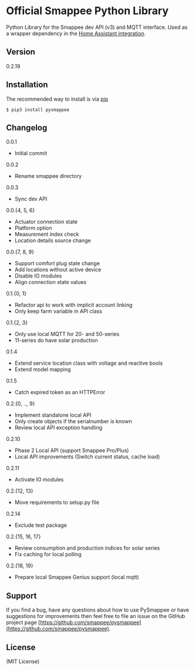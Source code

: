Official Smappee Python Library
===============================

Python Library for the Smappee dev API (v3) and MQTT interface. Used as a wrapper dependency in the [Home Assistant integration](https://www.home-assistant.io/integrations/smappee).

Version
-------

0.2.19

Installation
------------
The recommended way to install is via [pip](https://pypi.org/)

    $ pip3 install pysmappee

Changelog
---------
0.0.1
* Initial commit

0.0.2
* Rename smappee directory

0.0.3
* Sync dev API

0.0.{4, 5, 6}
* Actuator connection state
* Platform option
* Measurement index check
* Location details source change

0.0.{7, 8, 9}
* Support comfort plug state change
* Add locations without active device
* Disable IO modules
* Align connection state values

0.1.{0, 1}
* Refactor api to work with implicit account linking
* Only keep farm variable in API class

0.1.{2, 3}
* Only use local MQTT for 20- and 50-series
* 11-series do have solar production

0.1.4
* Extend service location class with voltage and reactive bools
* Extend model mapping

0.1.5
* Catch expired token as an HTTPError

0.2.{0, .., 9}
* Implement standalone local API
* Only create objects if the serialnumber is known
* Review local API exception handling

0.2.10
* Phase 2 Local API (support Smappee Pro/Plus)
* Local API improvements (Switch current status, cache load)

0.2.11
* Activate IO modules

0.2.{12, 13}
* Move requirements to setup.py file

0.2.14
* Exclude test package

0.2.{15, 16, 17}
* Review consumption and production indices for solar series
* Fix caching for local polling

0.2.{18, 19}
* Prepare local Smappee Genius support (local mqtt)

Support
-------
If you find a bug, have any questions about how to use PySmappee or have suggestions for improvements then feel free to 
file an issue on the GitHub project page [https://github.com/smappee/pysmappee](https://github.com/smappee/pysmappee).

License
-------
(MIT License)

